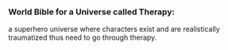 ### World Bible for a Universe called Therapy: 
a superhero universe where characters exist and are realistically traumatized thus need to go through therapy.
